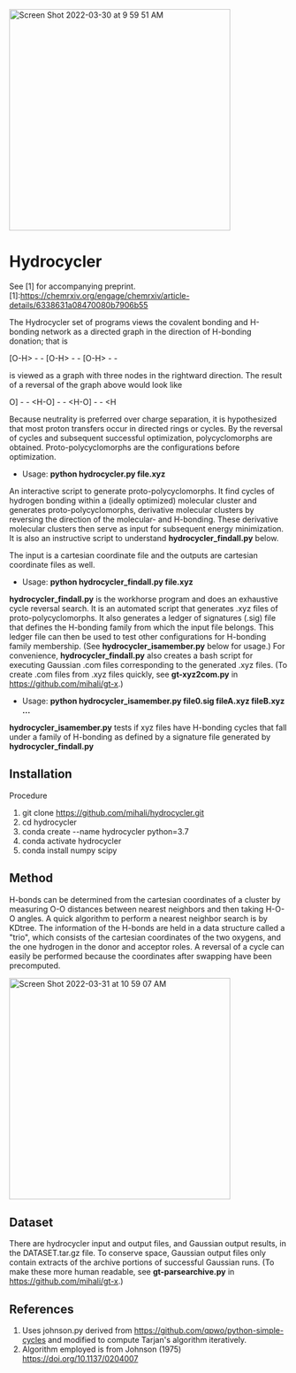 <img width="400" alt="Screen Shot 2022-03-30 at 9 59 51 AM" src="https://user-images.githubusercontent.com/10854556/161368022-17f12de8-4c98-483b-9340-e24c68c5e86b.png">

# Hydrocycler

See [1] for accompanying preprint.
[1]:https://chemrxiv.org/engage/chemrxiv/article-details/6338631a08470080b7906b55 

The Hydrocycler set of programs views the covalent bonding and H-bonding network as a directed graph in the direction of H-bonding donation; that is 

 \[O-H> - - \[O-H> - - \[O-H> - - 

is viewed as a graph with three nodes in the rightward direction.  The result of a reversal of the graph above would look like

 O] - - <H-O] - - <H-O] - - <H 

Because neutrality is preferred over charge separation, it is hypothesized that most proton transfers occur in directed rings or cycles. By the reversal of cycles and subsequent successful optimization, polycyclomorphs are obtained. Proto-polycyclomorphs are the configurations before optimization.                              

* Usage: **python hydrocycler.py file.xyz**

An interactive script to generate proto-polycyclomorphs. It find cycles of hydrogen bonding within a (ideally optimized) molecular cluster and generates proto-polycyclomorphs, derivative molecular clusters by reversing the direction of the molecular- and H-bonding. These derivative molecular clusters then serve as input for subsequent energy minimization. It is also an instructive script to understand **hydrocycler_findall.py** below.

The input is a cartesian coordinate file and the outputs are cartesian coordinate files as well.   
      
* Usage: **python hydrocycler_findall.py file.xyz**                               
                               
**hydrocycler_findall.py** is the workhorse program and does an exhaustive cycle reversal search. It is an automated script that generates .xyz files of proto-polycyclomorphs. It also generates a ledger of signatures (.sig) file that defines the H-bonding family from which the input file belongs. This ledger file can then be used to test other configurations for H-bonding family membership. (See **hydrocycler_isamember.py** below for usage.) For convenience, **hydrocycler_findall.py** also creates a bash script for executing Gaussian .com files corresponding to the generated .xyz files. (To create .com files from .xyz files quickly, see **gt-xyz2com.py** in https://github.com/mihali/gt-x.)

                         
* Usage: **python hydrocycler_isamember.py file0.sig fileA.xyz fileB.xyz ...**
                               
**hydrocycler_isamember.py** tests if xyz files have H-bonding cycles that fall under a family of H-bonding as defined by a signature file generated by **hydrocycler_findall.py**                            
                                                                                        
## Installation

Procedure 
1. git clone https://github.com/mihali/hydrocycler.git 
2. cd hydrocycler
3. conda create --name hydrocycler python=3.7 
4. conda activate hydrocycler
5. conda install numpy scipy

## Method

H-bonds can be determined from the cartesian coordinates of a cluster by measuring O-O distances between nearest neighbors and then taking H-O-O angles. A quick algorithm to perform a nearest neighbor search is by KDtree. The information of the H-bonds are held in a data structure called a "trio", which consists of the cartesian coordinates of the two oxygens, and the one hydrogen in the donor and acceptor roles. A reversal of a cycle can easily be performed because the coordinates after swapping have been precomputed.
                               
<img width="400" alt="Screen Shot 2022-03-31 at 10 59 07 AM" src="https://user-images.githubusercontent.com/10854556/161396405-5fb370f5-307f-4430-8e63-5c5a25d56633.png">

## Dataset

There are hydrocycler input and output files, and Gaussian output results, in the DATASET.tar.gz file. To conserve space, Gaussian output files only contain extracts of the archive portions of successful Gaussian runs. (To make these more human readable, see **gt-parsearchive.py** in https://github.com/mihali/gt-x.)

## References

1. Uses johnson.py derived from https://github.com/qpwo/python-simple-cycles and modified to compute Tarjan's algorithm iteratively.
2. Algorithm employed is from Johnson (1975) https://doi.org/10.1137/0204007


  
